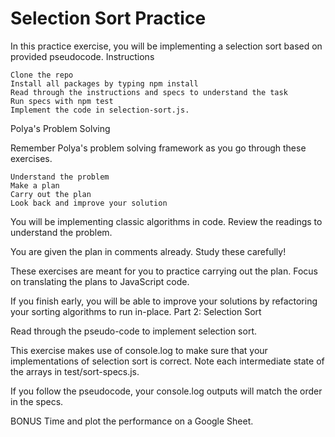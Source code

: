 # Selection Sort Practice

In this practice exercise, you will be implementing a selection sort based on provided pseudocode.
Instructions

    Clone the repo
    Install all packages by typing npm install
    Read through the instructions and specs to understand the task
    Run specs with npm test
    Implement the code in selection-sort.js.

Polya's Problem Solving

Remember Polya's problem solving framework as you go through these exercises.

    Understand the problem
    Make a plan
    Carry out the plan
    Look back and improve your solution

You will be implementing classic algorithms in code. Review the readings to understand the problem.

You are given the plan in comments already. Study these carefully!

These exercises are meant for you to practice carrying out the plan. Focus on translating the plans to JavaScript code.

If you finish early, you will be able to improve your solutions by refactoring your sorting algorithms to run in-place.
Part 2: Selection Sort

Read through the pseudo-code to implement selection sort.

This exercise makes use of console.log to make sure that your implementations of selection sort is correct. Note each intermediate state of the arrays in test/sort-specs.js.

If you follow the pseudocode, your console.log outputs will match the order in the specs.

BONUS Time and plot the performance on a Google Sheet.
